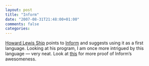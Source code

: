 ```yaml
---
layout: post
title: "Inform"
date: "2007-08-31T21:48:00+01:00"
comments: false
categories: 
---
```


<p><a href="http://tapestryjava.blogspot.com/2007/08/blindness-of-james-gosling-java-as.html">Howard Lewis Ship</a> points to <a href="http://inform-fiction.org/I7/Welcome.html">Inform</a> and suggests using it as a first language. Looking at his program, I am once more intrigued by this language &#8212; very neat. Look at <a href="/blog/st/2007/07/18/inform_7_sonnet.html">this</a> for more proof of Inform&#8217;s awesomeness.</p>


